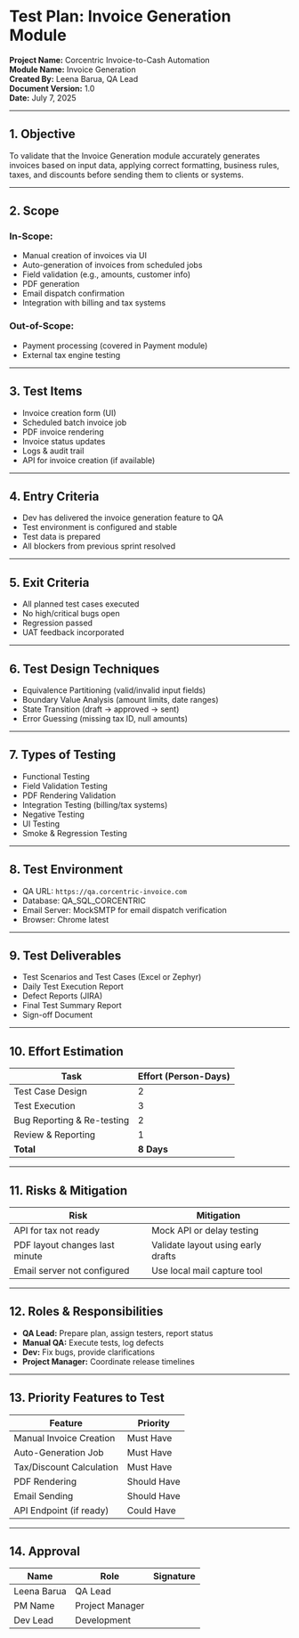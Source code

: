 # Test Plan: Invoice Generation Module

**Project Name:** Corcentric Invoice-to-Cash Automation  
**Module Name:** Invoice Generation  
**Created By:** Leena Barua, QA Lead  
**Document Version:** 1.0  
**Date:** July 7, 2025

---

## 1. Objective

To validate that the Invoice Generation module accurately generates invoices based on input data, applying correct formatting, business rules, taxes, and discounts before sending them to clients or systems.

---

## 2. Scope

### In-Scope:
- Manual creation of invoices via UI
- Auto-generation of invoices from scheduled jobs
- Field validation (e.g., amounts, customer info)
- PDF generation
- Email dispatch confirmation
- Integration with billing and tax systems

### Out-of-Scope:
- Payment processing (covered in Payment module)
- External tax engine testing

---

## 3. Test Items

- Invoice creation form (UI)
- Scheduled batch invoice job
- PDF invoice rendering
- Invoice status updates
- Logs & audit trail
- API for invoice creation (if available)

---

## 4. Entry Criteria

- Dev has delivered the invoice generation feature to QA
- Test environment is configured and stable
- Test data is prepared
- All blockers from previous sprint resolved

---

## 5. Exit Criteria

- All planned test cases executed
- No high/critical bugs open
- Regression passed
- UAT feedback incorporated

---

## 6. Test Design Techniques

- Equivalence Partitioning (valid/invalid input fields)
- Boundary Value Analysis (amount limits, date ranges)
- State Transition (draft → approved → sent)
- Error Guessing (missing tax ID, null amounts)

---

## 7. Types of Testing

- Functional Testing  
- Field Validation Testing  
- PDF Rendering Validation  
- Integration Testing (billing/tax systems)  
- Negative Testing  
- UI Testing  
- Smoke & Regression Testing

---

## 8. Test Environment

- QA URL: `https://qa.corcentric-invoice.com`  
- Database: QA_SQL_CORCENTRIC  
- Email Server: MockSMTP for email dispatch verification  
- Browser: Chrome latest

---

## 9. Test Deliverables

- Test Scenarios and Test Cases (Excel or Zephyr)  
- Daily Test Execution Report  
- Defect Reports (JIRA)  
- Final Test Summary Report  
- Sign-off Document

---

## 10. Effort Estimation

| Task                        | Effort (Person-Days) |
|-----------------------------|----------------------|
| Test Case Design            | 2                    |
| Test Execution              | 3                    |
| Bug Reporting & Re-testing  | 2                    |
| Review & Reporting          | 1                    |
| **Total**                   | **8 Days**           |

---

## 11. Risks & Mitigation

| Risk | Mitigation |
|------|------------|
| API for tax not ready | Mock API or delay testing |
| PDF layout changes last minute | Validate layout using early drafts |
| Email server not configured | Use local mail capture tool |

---

## 12. Roles & Responsibilities

- **QA Lead:** Prepare plan, assign testers, report status
- **Manual QA:** Execute tests, log defects
- **Dev:** Fix bugs, provide clarifications
- **Project Manager:** Coordinate release timelines

---

## 13. Priority Features to Test

| Feature | Priority |
|---------|----------|
| Manual Invoice Creation | Must Have |
| Auto-Generation Job | Must Have |
| Tax/Discount Calculation | Must Have |
| PDF Rendering | Should Have |
| Email Sending | Should Have |
| API Endpoint (if ready) | Could Have |

---

## 14. Approval

| Name         | Role       | Signature |
|--------------|------------|-----------|
| Leena Barua  | QA Lead    |         |
| PM Name      | Project Manager |      |
| Dev Lead     | Development |        |

